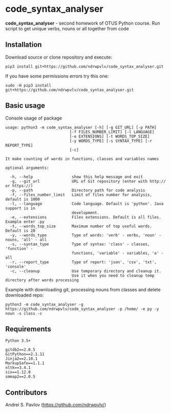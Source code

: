 # code_syntax_analyser

**code_syntax_analyser** - second homework of OTUS Python course. Run script to get unique verbs, nouns or all together from code 

## Installation
Download source or clone repository and execute:
```
pip3 install git+https://github.com/ndrwpvlv/code_syntax_analyser.git
```
If you have some permissions errors try this one:
```
sudo -H pip3 install git+https://github.com/ndrwpvlv/code_syntax_analyser.git

```

## Basic usage
Console usage of package
```
usage: python3 -m code_syntax_analyser [-h] [-g GIT_URL] [-p PATH]
                            [-f FILES_NUMBER_LIMIT] [-l LANGUAGE]
                            [-e EXTENSIONS] [-t WORDS_TOP_SIZE]
                            [-y WORDS_TYPE] [-s SYNTAX_TYPE] [-r REPORT_TYPE]
                            [-c]

It make counting of words in functions, classes and variables names

optional arguments:

  -h, --help                 show this help message and exit
  -g, --git_url              URL of Git repository (enter with http:// or https://)
  -p, --path                 Directory path for code analysis
  -f, --files_number_limit   Limit of files number for analysis, default is 1000
  -l, --language             Code language. Default is 'python'. Java support is in
                             development.
  -e, --extensions           Files extensions. Default is all files. Example enter .py
  -t, --words_top_size       Maximum number of top useful words. Default is 20
  -y, --words_type           Type of words: 'verb' - verbs, 'noun' - nouns, 'all' - all
  -s, --syntax_type          Type of syntax: 'class' - classes, 'function' -
                             functions, 'variable' - variables, 'a' - all
  -r, --report_type          Type of report: 'json', 'csv', 'txt', 'console'
  -c, --cleanup              Use temporary directory and cleanup it. 
                             Use it when you need to cleanup temp directory after words processing 
```

Example with downloading git, processing nouns from classes and delete downloaded repo: 
```
python3 -m code_syntax_analyser -g https://github.com/ndrwpvlv/code_syntax_analyser -p /home/ -e py -y noun -s class -c

```

## Requirements
```
Python 3.5+

gitdb2==2.0.5
GitPython==2.1.11
Jinja2==2.10.1
MarkupSafe==1.1.1
nltk==3.4.1
six==1.12.0
smmap2==2.0.5
```

## Contributors
Andrei S. Pavlov (https://github.com/ndrwpvlv/)
